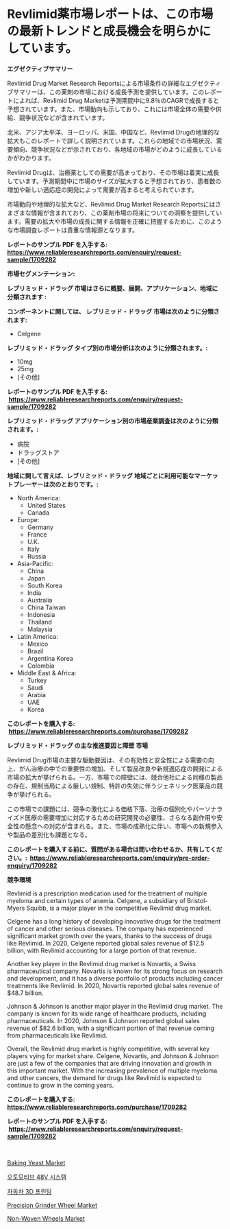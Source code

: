 <p><h1>Revlimid薬市場レポートは、この市場の最新トレンドと成長機会を明らかにしています。</h1></p><p><strong>エグゼクティブサマリー</strong></p>
<p><p>Revlimid Drug Market Research Reportsによる市場条件の詳細なエグゼクティブサマリーは、この薬剤の市場における成長予測を提供しています。このレポートによれば、Revlimid Drug Marketは予測期間中に9.8％のCAGRで成長すると予想されています。また、市場動向も示しており、これには市場全体の需要や供給、競争状況などが含まれています。</p><p>北米、アジア太平洋、ヨーロッパ、米国、中国など、Revlimid Drugの地理的な拡大もこのレポートで詳しく説明されています。これらの地域での市場状況、需要傾向、競争状況などが示されており、各地域の市場がどのように成長しているかがわかります。</p><p>Revlimid Drugは、治療薬としての需要が高まっており、その市場は着実に成長しています。予測期間中に市場のサイズが拡大すると予想されており、患者数の増加や新しい適応症の開発によって需要が高まると考えられています。</p><p>市場動向や地理的な拡大など、Revlimid Drug Market Research Reportsにはさまざまな情報が含まれており、この薬剤市場の将来についての洞察を提供しています。需要の拡大や市場の成長に関する情報を正確に把握するために、このような市場調査レポートは貴重な情報源となります。</p></p>
<p><strong>レポートのサンプル PDF を入手する: <a href="https://www.reliableresearchreports.com/enquiry/request-sample/1709282">https://www.reliableresearchreports.com/enquiry/request-sample/1709282</a></strong></p>
<p><strong>市場セグメンテーション:</strong></p>
<p><strong> レブリミッド・ドラッグ 市場はさらに概要、展開、アプリケーション、地域に分類されます :</strong></p>
<p><strong>コンポーネントに関しては、 レブリミッド・ドラッグ 市場は次のように分類されます: &nbsp;</strong></p>
<p><ul><li>Celgene</li></ul></p>
<p><strong> レブリミッド・ドラッグ タイプ別の市場分析は次のように分類されます。:</strong></p>
<p><ul><li>10mg</li><li>25mg</li><li>[その他]</li></ul></p>
<p><strong>レポートのサンプル PDF を入手する: &nbsp;<a href="https://www.reliableresearchreports.com/enquiry/request-sample/1709282">https://www.reliableresearchreports.com/enquiry/request-sample/1709282</a></strong></p>
<p><strong> レブリミッド・ドラッグ アプリケーション別の市場産業調査は次のように分類されます。:</strong></p>
<p><ul><li>病院</li><li>ドラッグストア</li><li>[その他]</li></ul></p>
<p><strong>地域に関して言えば、レブリミッド・ドラッグ 地域ごとに利用可能なマーケットプレーヤーは次のとおりです。:</strong></p>
<p><ul>
    <li>
        North America:
        <ul>
            <li>United States</li>
            <li>Canada</li>
        </ul>
    </li>
    <li>
        Europe:
        <ul>
            <li>Germany</li>
            <li>France</li>
            <li>U.K.</li>
            <li>Italy</li>
            <li>Russia</li>
        </ul>
    </li>
    <li>
        Asia-Pacific:
        <ul>
            <li>China</li>
            <li>Japan</li>
            <li>South Korea</li>
            <li>India</li>
            <li>Australia</li>
            <li>China Taiwan</li>
            <li>Indonesia</li>
            <li>Thailand</li>
            <li>Malaysia</li>
        </ul>
    </li>
    <li>
        Latin America:
        <ul>
            <li>Mexico</li>
            <li>Brazil</li>
            <li>Argentina Korea</li>
            <li>Colombia</li>
        </ul>
    </li>
    <li>
        Middle East & Africa:
        <ul>
            <li>Turkey</li>
            <li>Saudi</li>
            <li>Arabia</li>
            <li>UAE</li>
            <li>Korea</li>
        </ul>
    </li>
    </ul></p>
<p><strong>このレポートを購入する: &nbsp;<a href="https://www.reliableresearchreports.com/purchase/1709282">https://www.reliableresearchreports.com/purchase/1709282</a></strong></p>
<p><strong>レブリミッド・ドラッグ の主な推進要因と障壁 市場</strong></p>
<p><p>Revlimid Drug市場の主要な駆動要因は、その有効性と安全性による需要の向上、がん治療の中での重要性の増加、そして製品改良や新規適応症の開発による市場の拡大が挙げられる。一方、市場での障壁には、競合他社による同様の製品の存在、規制当局による厳しい規制、特許の失効に伴うジェネリック医薬品の競争が挙げられる。</p><p>この市場での課題には、競争の激化による価格下落、治療の個別化やパーソナライズド医療の需要増加に対応するための研究開発の必要性、さらなる副作用や安全性の懸念への対応が含まれる。また、市場の成熟化に伴い、市場への新規参入や製品の差別化も課題となる。</p></p>
<p><strong>このレポートを購入する前に、質問がある場合は問い合わせるか、共有してください。:&nbsp; <a href="https://www.reliableresearchreports.com/enquiry/pre-order-enquiry/1709282">https://www.reliableresearchreports.com/enquiry/pre-order-enquiry/1709282</a></strong></p>
<p><strong>競争環境</strong></p>
<p><p>Revlimid is a prescription medication used for the treatment of multiple myeloma and certain types of anemia. Celgene, a subsidiary of Bristol-Myers Squibb, is a major player in the competitive Revlimid drug market. </p><p>Celgene has a long history of developing innovative drugs for the treatment of cancer and other serious diseases. The company has experienced significant market growth over the years, thanks to the success of drugs like Revlimid. In 2020, Celgene reported global sales revenue of $12.5 billion, with Revlimid accounting for a large portion of that revenue.</p><p>Another key player in the Revlimid drug market is Novartis, a Swiss pharmaceutical company. Novartis is known for its strong focus on research and development, and it has a diverse portfolio of products including cancer treatments like Revlimid. In 2020, Novartis reported global sales revenue of $48.7 billion.</p><p>Johnson & Johnson is another major player in the Revlimid drug market. The company is known for its wide range of healthcare products, including pharmaceuticals. In 2020, Johnson & Johnson reported global sales revenue of $82.6 billion, with a significant portion of that revenue coming from pharmaceuticals like Revlimid.</p><p>Overall, the Revlimid drug market is highly competitive, with several key players vying for market share. Celgene, Novartis, and Johnson & Johnson are just a few of the companies that are driving innovation and growth in this important market. With the increasing prevalence of multiple myeloma and other cancers, the demand for drugs like Revlimid is expected to continue to grow in the coming years.</p></p>
<p><strong>このレポートを購入する: &nbsp; <a href="https://www.reliableresearchreports.com/purchase/1709282">https://www.reliableresearchreports.com/purchase/1709282</a></strong></p>
<p><strong>レポートのサンプル PDF を入手する: &nbsp;<a href="https://www.reliableresearchreports.com/enquiry/request-sample/1709282">https://www.reliableresearchreports.com/enquiry/request-sample/1709282</a></strong><strong></strong></p>
<p>&nbsp;</p>
<p><p><a href="https://view.publitas.com/reportprime-1/baking-yeast-market-provides-a-comprehensive-analysis-including-a-macro-overview-of-the-market-as-well-as-micro-details-such-as-market-size-and-competitive-landscape/">Baking Yeast Market</a></p><p><a href="https://github.com/vsr06p4p49/Market-Research-Report-List-1/blob/main/3913831193081.md">오토모티브 48V 시스템</a></p><p><a href="https://github.com/oajzkywllm460/Market-Research-Report-List-1/blob/main/3150170193080.md">자동차 3D 프린팅</a></p><p><a href="https://simplistic-meeting-7ee.notion.site/Precision-Grinder-Wheel-Market-Share-Market-New-Trends-Analysis-Report-By-Type-By-Application-By-ae9b2fe644c44f57b1c3ba78bae459e9">Precision Grinder Wheel Market</a></p><p><a href="https://skillful-vermicelli-b89.notion.site/Non-Woven-Wheels-Market-Research-Report-The-Key-To-Successful-Business-Strategy-Forecasted-for-Peri-f30366c4f18e43cab59f0175c79d2d7b">Non-Woven Wheels Market</a></p></p>